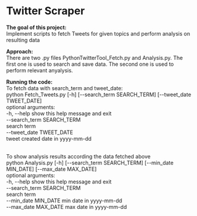 <H1>Twitter Scraper</H1>

**The goal of this project:**
<br>Implement scripts to fetch Tweets for given topics and perform analysis on resulting data

**Approach:**
<br>There are two .py files PythonTwitterTool_Fetch.py and Analysis.py. 
The first one is used to search and save data. The second one is used to perform relevant anyalysis.

**Running the code:**
<br>To fetch data with search_term and tweet_date:
<br>python Fetch_Tweets.py [-h] [--search_term SEARCH_TERM] [--tweet_date TWEET_DATE]
<br>optional arguments:
<br>  -h, --help            show this help message and exit
<br>  --search_term SEARCH_TERM
<br>                        search term
<br>  --tweet_date TWEET_DATE
<br>                       tweet created date in yyyy-mm-dd

<br>To show analysis results according the data fetched above
<br>python Analysis.py [-h] [--search_term SEARCH_TERM] [--min_date MIN_DATE] [--max_date MAX_DATE]
<br>optional arguments:
<br>  -h, --help            show this help message and exit
<br>  --search_term SEARCH_TERM
<br>                        search term
<br>  --min_date MIN_DATE   min date in yyyy-mm-dd
<br>  --max_date MAX_DATE   max date in yyyy-mm-dd
